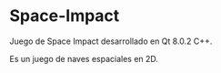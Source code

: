 # Space-Impact
Juego de Space Impact desarrollado en Qt 8.0.2 C++.

Es un juego de naves espaciales en 2D.

